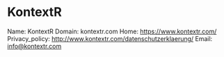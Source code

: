 
# KontextR

Name: KontextR
Domain: kontextr.com
Home: https://www.kontextr.com/
Privacy_policy: http://www.kontextr.com/datenschutzerklaerung/
Email: info@kontextr.com
